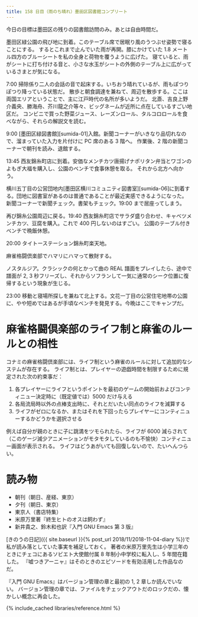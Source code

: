```yaml
---
title: 158 日目（雨のち晴れ）墨田区図書館コンプリート
---
```


今日の目標は墨田区の残りの図書館訪問のみ。あとは自由時間だ。

墨田区緑公園の飛び地に到着。このテーブル席で居眠り風のうつぶせ姿勢で寝ることにする。
するとこれまで止んでいた雨が再開。膝にかけていた 1.8 メートル四方のブルーシートを私の全身と荷物を覆うように広げた。
寝ていると、雨がシートに打ち付ける音と、小さな水玉がシートの外側のテーブル上に広がっているさまとが気になる。

7:00 掃除係り二人の会話の音で起床する。いちおう晴れているが、雨もぽつりぽつり降っている状態だ。
散歩と朝食調達を兼ねて、周辺を散歩する。ここは両国エリアということで、主に江戸時代の名所が多いようだ。
北斎、吉良上野介義央、勝海舟、芥川龍之介等々、ビッグネームが近所に点在しているすごい地区だ。
コンビニで買った野菜ジュース、レーズンロール、タルコロロールを食べながら、それらの解説文を読む。

9:00 [墨田区緑図書館][sumida-01]入館。新聞コーナーがいきなり品切れなので、溜まっていた入力を片付けに PC 席のある 3 階へ。
作業後、2 階の新聞コーナーで朝刊を読み、退館する。

13:45 西友錦糸町店に到着。安価なメンチカツ唐揚げナポリタン弁当とワゴンのよもぎ大福を購入し、公園のベンチで食事休憩を取る。
それから北方へ向かう。

横川五丁目の公営団地内[墨田区横川コミュニティ図書室][sumida-06]に到着する。団地に図書室があるのは普通であることが最近実感できるようになった。
新聞コーナーで新聞チェック。書架もチェック。19:00 まで居座ってしまう。

再び錦糸公園周辺に戻る。19:40 西友錦糸町店でサラダ盛り合わせ、キャベツメンチカツ、豆腐を購入。これで 400 円しないのはすごい。
公園のテーブル付きベンチで晩飯休憩。

20:00 タイトーステーション錦糸町楽天地。

麻雀格闘倶楽部でハマリにハマって散財する。

ノスタルジア。クラシックの何とかって曲の REAL 譜面をプレイしたら、途中で譜面が 2, 3 秒フリーズし、それからソフランして一気に通常のシーク位置に復帰するという現象が生じる。

23:00 移動と寝場所探しを兼ねて北上する。文花一丁目の公営住宅地帯の公園に、やや短めではあるが手頃なベンチを発見する。今晩はここでキャンプだ。

# 麻雀格闘倶楽部のライフ制と麻雀のルールとの相性

コナミの麻雀格闘倶楽部には、ライフ制という麻雀のルールに対して追加的なシステムが存在する。
ライフ制とは、プレイヤーの遊戯時間を制限するために規定された次の約束事だ：

1. 各プレイヤーにライフというポイントを最初のゲームの開始前およびコンティニュー決定時に（既定値では）5000 だけ与える
2. 各局流局時以外の点棒支出時に、それとだいたい同点のライフを減算する
3. ライフがゼロになるか、またはそれを下回ったらプレイヤーにコンティニューするかどうかを選択させる

例えば自分が親のときに子に跳満をツモられたら、ライフが 6000 減らされて（このゲージ減少アニメーションがモタモタしているのも不愉快）コンティニュー画面が表示される。
ライフはどうあがいても回復しないので、たいへんつらい。

# 読み物

* 朝刊（朝日、産経、東京）
* 夕刊（朝日、東京）
* 東京人（書店特集）
* 米原万里著『終生ヒトのオスは飼わず』
* 新井貴之、鈴木和也訳『入門 GNU Emacs 第 3 版』

[きのうの日記]({{ site.baseurl }}{% post_url 2018/11/2018-11-04-diary %})で私が読み落としていた事実を補足しておく。
著者の米原万里先生は小学三年のときにチェコにあるソビエト大使館付属 8 年制小中学校に転入し、5 年間在籍した。
『嘘つきアーニャ』はそのときのエピソードを有効活用した作品なのだ。

『入門 GNU Emacs』はバージョン管理の章と最初の 1, 2 章しか読んでいない。
バージョン管理の章では、ファイルをチェックアウトだのロックだの、懐かしい概念に再会した。

{% include_cached libraries/reference.html %}
